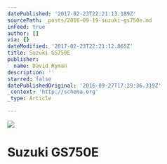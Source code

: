 ```yaml
---
datePublished: '2017-02-23T22:21:13.189Z'
sourcePath: _posts/2016-09-19-suzuki-gs750e.md
inFeed: true
author: []
via: {}
dateModified: '2017-02-23T22:21:12.865Z'
title: Suzuki GS750E
publisher:
  name: David Ryman
description: ''
starred: false
datePublishedOriginal: '2016-09-27T17:29:36.319Z'
_context: 'http://schema.org'
_type: Article

---
```

![](https://imgflo.herokuapp.com/graph/2b2431f8e7ba7b0/188b7c48409796bc60a6a5c770031028/croprotate.jpg?cropheight=330&cropwidth=416&degrees=0&input=https%3A%2F%2Fthe-grid-user-content.s3-us-west-2.amazonaws.com%2Fa47e12c1-529c-4301-8074-ed2fc609df61.jpg&x=16&y=0)

# Suzuki GS750E